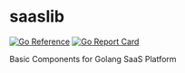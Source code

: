 # saaslib

[![Go Reference](https://pkg.go.dev/badge/github.com/ipfans/saaslib.svg)](https://pkg.go.dev/github.com/ipfans/saaslib)
[![Go Report Card](https://goreportcard.com/badge/github.com/ipfans/saaslib)](https://goreportcard.com/report/github.com/ipfans/saaslib)


Basic Components for Golang SaaS Platform

